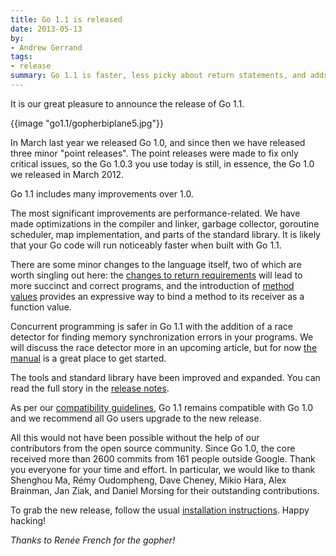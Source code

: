 ```yaml
---
title: Go 1.1 is released
date: 2013-05-13
by:
- Andrew Gerrand
tags:
- release
summary: Go 1.1 is faster, less picky about return statements, and adds method expressions.
---
```



It is our great pleasure to announce the release of Go 1.1.

{{image "go1.1/gopherbiplane5.jpg"}}

In March last year we released Go 1.0, and since then we have released three
minor "point releases".
The point releases were made to fix only critical issues,
so the Go 1.0.3 you use today is still, in essence,
the Go 1.0 we released in March 2012.

Go 1.1 includes many improvements over 1.0.

The most significant improvements are performance-related.
We have made optimizations in the compiler and linker,
garbage collector, goroutine scheduler, map implementation,
and parts of the standard library.
It is likely that your Go code will run noticeably faster when built with Go 1.1.

There are some minor changes to the language itself,
two of which are worth singling out here:
the [changes to return requirements](/doc/go1.1#return) will
lead to more succinct and correct programs,
and the introduction of [method values](/doc/go1.1#method_values) provides
an expressive way to bind a method to its receiver as a function value.

Concurrent programming is safer in Go 1.1 with the addition of a race
detector for finding memory synchronization errors in your programs.
We will discuss the race detector more in an upcoming article,
but for now [the manual](/doc/articles/race_detector.html) is
a great place to get started.

The tools and standard library have been improved and expanded.
You can read the full story in the [release notes](/doc/go1.1).

As per our [compatibility guidelines](/doc/go1compat.html),
Go 1.1 remains compatible with Go 1.0 and we recommend all Go users upgrade to the new release.

All this would not have been possible without the help of our contributors from
the open source community.
Since Go 1.0, the core received more than 2600 commits from 161 people outside Google.
Thank you everyone for your time and effort.
In particular, we would like to thank Shenghou Ma,
Rémy Oudompheng, Dave Cheney, Mikio Hara,
Alex Brainman, Jan Ziak, and Daniel Morsing for their outstanding contributions.

To grab the new release, follow the usual [installation instructions](/doc/install). Happy hacking!

_Thanks to Renée French for the gopher!_
